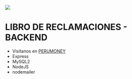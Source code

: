 ![](https://perumoney.pe/assets/img/logoPeruMoney.png)
# LIBRO DE RECLAMACIONES - BACKEND
  - Visítanos en [PERUMONEY](https://perumoney.pe/#)
  - Express
  - MySQL2
  - NodeJS
  - nodemailer